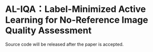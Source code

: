 # AL-IQA：Label-Minimized Active Learning for No-Reference Image Quality Assessment
Source code will be released after the paper is accepted.

